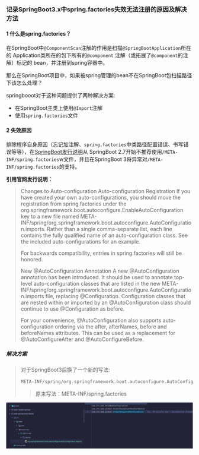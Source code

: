 ### 记录SpringBoot3.x中spring.factories失效无法注册的原因及解决方法

#### 1 什么是spring.factories？

 在SpringBoot中`@ComponentScan`注解的作用是扫描`@SpringBootApplication`所在的 Application类所在的包下所有的`@component`
注解（或拓展了`@component`的注解）标记的 bean，并注册到spring容器中。

 那么在SpringBoot项目中，如果被spring管理的bean不在SpringBoot包扫描路径下该怎么处理？

springbooot对于这种问题提供了两种解决方案:

+ 在SpringBoot主类上使用`@Import`注解
+ 使用`spring.factories`文件

#### 2 失效原因

 排除程序自身原因（忘记加注解、`spring.factories`中类路径配置错误、书写错误等等），在[SpringBoot发行说明](https://github.com/spring-projects/spring-boot/wiki/Spring-Boot-2.7-Release-Notes#changes-to-auto-configuration)从
SpringBoot 2.7开始不推荐使用`/META-INF/spring.factories`w文件，并且在SpringBoot 3将异常对`/META-INF/spring.factories`的支持。

**引用官网发行说明：**

> Changes to Auto-configuration
> Auto-configuration Registration
> If you have created your own auto-configurations, you should move the registration from spring.factories under the org.springframework.boot.autoconfigure.EnableAutoConfiguration key to a new file named META-INF/spring/org.springframework.boot.autoconfigure.AutoConfiguration.imports. Rather than a single comma-separate list, each line contains the fully qualified name of an auto-configuration class. See the included auto-configurations for an example.
>
> For backwards compatibility, entries in spring.factories will still be honored.
>
> New @AutoConfiguration Annotation
> A new @AutoConfiguration annotation has been introduced. It should be used to annotate top-level auto-configuration classes that are listed in the new META-INF/spring/org.springframework.boot.autoconfigure.AutoConfiguration.imports file, replacing @Configuration. Configuration classes that are nested within or imported by an @AutoConfiguration class should continue to use @Configuration as before.
>
> For your convenience, @AutoConfiguration also supports auto-configuration ordering via the after, afterNames, before and beforeNames attributes. This can be used as a replacement for @AutoConfigureAfter and @AutoConfigureBefore.

##### 解决方案

> 对于SpringBoot3后换了一个新的写法:
>
> ```sh
> META-INF/spring/org.springframework.boot.autoconfigure.AutoConfiguration.imports
> ```
>
> > 原来写法：META-INF/spring.factories
>


![](../resources/images/springboot3.x中spring.factories失效无法注册的原因及解决方法.png)
